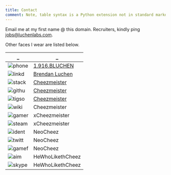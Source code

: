 ```yaml
---
title: Contact
comment: Note, table syntax is a Python extension not in standard markdown
---
```


Email me at my first name @ this domain. Recruiters, kindly ping <jobs@luchenlabs.com>.

Other faces I wear are listed below.

_ | _
-------- | --------
![       phone](/assets/icons/phone.png                         )| [1.916.BLUCHEN](tel:19162582436)
![       linkd](/assets/icons/linkedin.ico                      )| [Brendan Luchen](http://www.linkedin.com/profile/view?id=100719906)
![       stack](/assets/icons/stackoverflow.ico                 )| [Cheezmeister](http://stackoverflow.com/users/118220/cheezmeister)
![       githu](/assets/icons/github.ico "GitHub"               )| [Cheezmeister](https://github.com/Cheezmeister)
![       tigso](/assets/icons/tigsource.ico "TIGSource"         )| [Cheezmeister](http://forums.tigsource.com/index.php?action=profile;u=44442)
![       wiki ](/assets/icons/wiki.ico "Wikipedia"              )| Cheezmeister
![       gamer](/assets/icons/gamertag.ico "Gamertag"           )| xCheezmeister
![       steam](/assets/icons/steam.ico "Steam"                 )| xCheezmeister
![       ident](/assets/icons/identica.png "identi.ca"          )| NeoCheez
![       twitt](/assets/icons/twitter.ico "Twitter"             )| NeoCheez
![       gamef](/assets/icons/gamefaqs.ico "GameFAQs"           )| NeoCheez 
![       aim  ](/assets/icons/aim.ico "Aim"                     )| HeWhoLikethCheez
![       skype](/assets/icons/skype.ico "Skype"                 )| HeWhoLikethCheez


